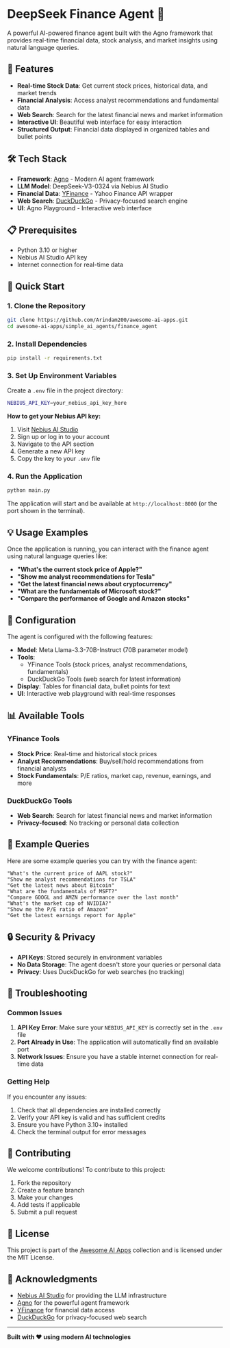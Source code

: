 # DeepSeek Finance Agent 🐳

A powerful AI-powered finance agent built with the Agno framework that provides real-time financial data, stock analysis, and market insights using natural language queries.

## 🚀 Features

- **Real-time Stock Data**: Get current stock prices, historical data, and market trends
- **Financial Analysis**: Access analyst recommendations and fundamental data
- **Web Search**: Search for the latest financial news and market information
- **Interactive UI**: Beautiful web interface for easy interaction
- **Structured Output**: Financial data displayed in organized tables and bullet points

## 🛠️ Tech Stack

- **Framework**: [Agno](https://www.agno.com/) - Modern AI agent framework
- **LLM Model**: DeepSeek-V3-0324 via Nebius AI Studio
- **Financial Data**: [YFinance](https://pypi.org/project/yfinance/) - Yahoo Finance API wrapper
- **Web Search**: [DuckDuckGo](https://duckduckgo.com/) - Privacy-focused search engine
- **UI**: Agno Playground - Interactive web interface

## 📋 Prerequisites

- Python 3.10 or higher
- Nebius AI Studio API key
- Internet connection for real-time data

## 🚀 Quick Start

### 1. Clone the Repository

```bash
git clone https://github.com/Arindam200/awesome-ai-apps.git
cd awesome-ai-apps/simple_ai_agents/finance_agent
```

### 2. Install Dependencies

```bash
pip install -r requirements.txt
```

### 3. Set Up Environment Variables

Create a `.env` file in the project directory:

```bash
NEBIUS_API_KEY=your_nebius_api_key_here
```

**How to get your Nebius API key:**

1. Visit [Nebius AI Studio](https://dub.sh/AIStudio)
2. Sign up or log in to your account
3. Navigate to the API section
4. Generate a new API key
5. Copy the key to your `.env` file

### 4. Run the Application

```bash
python main.py
```

The application will start and be available at `http://localhost:8000` (or the port shown in the terminal).

## 💡 Usage Examples

Once the application is running, you can interact with the finance agent using natural language queries like:

- **"What's the current stock price of Apple?"**
- **"Show me analyst recommendations for Tesla"**
- **"Get the latest financial news about cryptocurrency"**
- **"What are the fundamentals of Microsoft stock?"**
- **"Compare the performance of Google and Amazon stocks"**

## 🔧 Configuration

The agent is configured with the following features:

- **Model**: Meta Llama-3.3-70B-Instruct (70B parameter model)
- **Tools**:
  - YFinance Tools (stock prices, analyst recommendations, fundamentals)
  - DuckDuckGo Tools (web search for latest information)
- **Display**: Tables for financial data, bullet points for text
- **UI**: Interactive web playground with real-time responses

## 📊 Available Tools

### YFinance Tools

- **Stock Price**: Real-time and historical stock prices
- **Analyst Recommendations**: Buy/sell/hold recommendations from financial analysts
- **Stock Fundamentals**: P/E ratios, market cap, revenue, earnings, and more

### DuckDuckGo Tools

- **Web Search**: Search for latest financial news and market information
- **Privacy-focused**: No tracking or personal data collection

## 🎯 Example Queries

Here are some example queries you can try with the finance agent:

```
"What's the current price of AAPL stock?"
"Show me analyst recommendations for TSLA"
"Get the latest news about Bitcoin"
"What are the fundamentals of MSFT?"
"Compare GOOGL and AMZN performance over the last month"
"What's the market cap of NVIDIA?"
"Show me the P/E ratio of Amazon"
"Get the latest earnings report for Apple"
```

## 🔒 Security & Privacy

- **API Keys**: Stored securely in environment variables
- **No Data Storage**: The agent doesn't store your queries or personal data
- **Privacy**: Uses DuckDuckGo for web searches (no tracking)

## 🐛 Troubleshooting

### Common Issues

1. **API Key Error**: Make sure your `NEBIUS_API_KEY` is correctly set in the `.env` file
2. **Port Already in Use**: The application will automatically find an available port
3. **Network Issues**: Ensure you have a stable internet connection for real-time data

### Getting Help

If you encounter any issues:

1. Check that all dependencies are installed correctly
2. Verify your API key is valid and has sufficient credits
3. Ensure you have Python 3.10+ installed
4. Check the terminal output for error messages

## 🤝 Contributing

We welcome contributions! To contribute to this project:

1. Fork the repository
2. Create a feature branch
3. Make your changes
4. Add tests if applicable
5. Submit a pull request

## 📄 License

This project is part of the [Awesome AI Apps](https://github.com/Arindam200/awesome-ai-apps) collection and is licensed under the MIT License.

## 🙏 Acknowledgments

- [Nebius AI Studio](https://dub.sh/AIStudio) for providing the LLM infrastructure
- [Agno](https://www.agno.com/) for the powerful agent framework
- [YFinance](https://pypi.org/project/yfinance/) for financial data access
- [DuckDuckGo](https://duckduckgo.com/) for privacy-focused web search

---

**Built with ❤️ using modern AI technologies**
